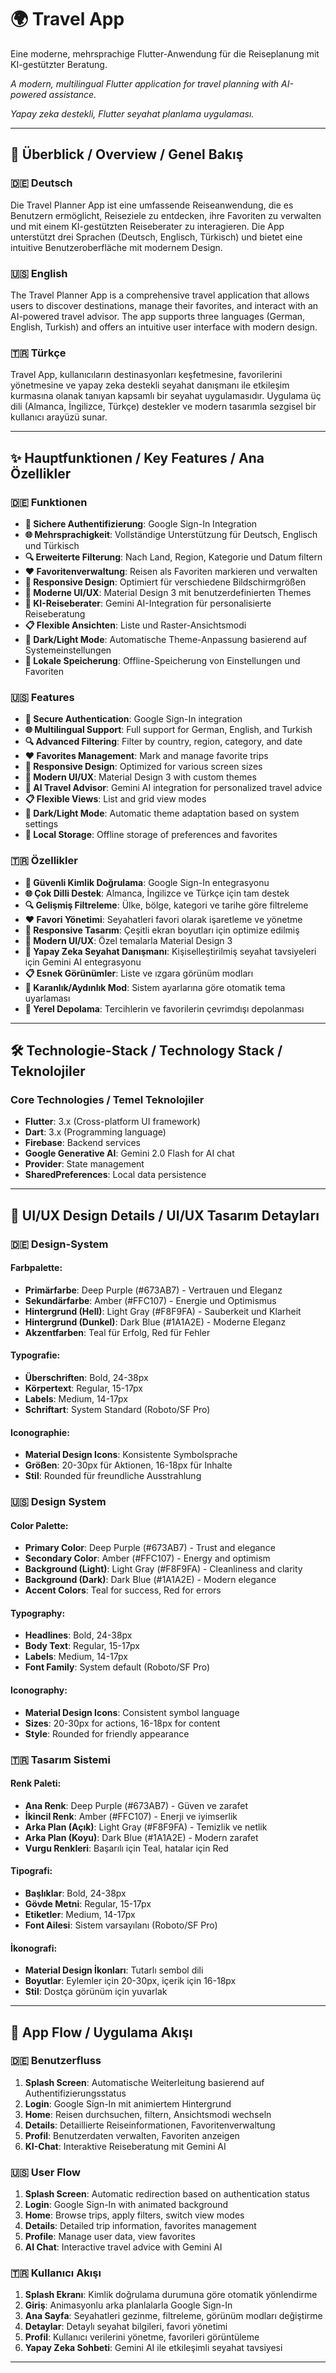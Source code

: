 # 🌍 Travel App

Eine moderne, mehrsprachige Flutter-Anwendung für die Reiseplanung mit KI-gestützter Beratung.

*A modern, multilingual Flutter application for travel planning with AI-powered assistance.*

*Yapay zeka destekli,  Flutter seyahat planlama uygulaması.*

---

## 📱 Überblick / Overview / Genel Bakış

### 🇩🇪 Deutsch

Die Travel Planner App ist eine umfassende Reiseanwendung, die es Benutzern ermöglicht, Reiseziele zu entdecken, ihre Favoriten zu verwalten und mit einem KI-gestützten Reiseberater zu interagieren. Die App unterstützt drei Sprachen (Deutsch, Englisch, Türkisch) und bietet eine intuitive Benutzeroberfläche mit modernem Design.

### 🇺🇸 English

The Travel Planner App is a comprehensive travel application that allows users to discover destinations, manage their favorites, and interact with an AI-powered travel advisor. The app supports three languages (German, English, Turkish) and offers an intuitive user interface with modern design.

### 🇹🇷 Türkçe

Travel  App, kullanıcıların destinasyonları keşfetmesine, favorilerini yönetmesine ve yapay zeka destekli seyahat danışmanı ile etkileşim kurmasına olanak tanıyan kapsamlı bir seyahat uygulamasıdır. Uygulama üç dili (Almanca, İngilizce, Türkçe) destekler ve modern tasarımla sezgisel bir kullanıcı arayüzü sunar.

---

## ✨ Hauptfunktionen / Key Features / Ana Özellikler

### 🇩🇪 Funktionen

- **🔐 Sichere Authentifizierung**: Google Sign-In Integration
- **🌐 Mehrsprachigkeit**: Vollständige Unterstützung für Deutsch, Englisch und Türkisch
- **🔍 Erweiterte Filterung**: Nach Land, Region, Kategorie und Datum filtern
- **❤️ Favoritenverwaltung**: Reisen als Favoriten markieren und verwalten
- **📱 Responsive Design**: Optimiert für verschiedene Bildschirmgrößen
- **🎨 Moderne UI/UX**: Material Design 3 mit benutzerdefinierten Themes
- **🤖 KI-Reiseberater**: Gemini AI-Integration für personalisierte Reiseberatung
- **📋 Flexible Ansichten**: Liste und Raster-Ansichtsmodi
- **🌙 Dark/Light Mode**: Automatische Theme-Anpassung basierend auf Systemeinstellungen
- **💾 Lokale Speicherung**: Offline-Speicherung von Einstellungen und Favoriten

### 🇺🇸 Features

- **🔐 Secure Authentication**: Google Sign-In integration
- **🌐 Multilingual Support**: Full support for German, English, and Turkish
- **🔍 Advanced Filtering**: Filter by country, region, category, and date
- **❤️ Favorites Management**: Mark and manage favorite trips
- **📱 Responsive Design**: Optimized for various screen sizes
- **🎨 Modern UI/UX**: Material Design 3 with custom themes
- **🤖 AI Travel Advisor**: Gemini AI integration for personalized travel advice
- **📋 Flexible Views**: List and grid view modes
- **🌙 Dark/Light Mode**: Automatic theme adaptation based on system settings
- **💾 Local Storage**: Offline storage of preferences and favorites

### 🇹🇷 Özellikler

- **🔐 Güvenli Kimlik Doğrulama**: Google Sign-In entegrasyonu
- **🌐 Çok Dilli Destek**: Almanca, İngilizce ve Türkçe için tam destek
- **🔍 Gelişmiş Filtreleme**: Ülke, bölge, kategori ve tarihe göre filtreleme
- **❤️ Favori Yönetimi**: Seyahatleri favori olarak işaretleme ve yönetme
- **📱 Responsive Tasarım**: Çeşitli ekran boyutları için optimize edilmiş
- **🎨 Modern UI/UX**: Özel temalarla Material Design 3
- **🤖 Yapay Zeka Seyahat Danışmanı**: Kişiselleştirilmiş seyahat tavsiyeleri için Gemini AI entegrasyonu
- **📋 Esnek Görünümler**: Liste ve ızgara görünüm modları
- **🌙 Karanlık/Aydınlık Mod**: Sistem ayarlarına göre otomatik tema uyarlaması
- **💾 Yerel Depolama**: Tercihlerin ve favorilerin çevrimdışı depolanması

---

## 🛠️ Technologie-Stack / Technology Stack / Teknolojiler

### Core Technologies / Temel Teknolojiler

- **Flutter**: 3.x (Cross-platform UI framework)
- **Dart**: 3.x (Programming language)
- **Firebase**: Backend services
- **Google Generative AI**: Gemini 2.0 Flash for AI chat
- **Provider**: State management
- **SharedPreferences**: Local data persistence

---

## 🎨 UI/UX Design Details / UI/UX Tasarım Detayları

### 🇩🇪 Design-System

#### Farbpalette:
- **Primärfarbe**: Deep Purple (#673AB7) - Vertrauen und Eleganz
- **Sekundärfarbe**: Amber (#FFC107) - Energie und Optimismus
- **Hintergrund (Hell)**: Light Gray (#F8F9FA) - Sauberkeit und Klarheit
- **Hintergrund (Dunkel)**: Dark Blue (#1A1A2E) - Moderne Eleganz
- **Akzentfarben**: Teal für Erfolg, Red für Fehler

#### Typografie:
- **Überschriften**: Bold, 24-38px
- **Körpertext**: Regular, 15-17px
- **Labels**: Medium, 14-17px
- **Schriftart**: System Standard (Roboto/SF Pro)

#### Iconographie:
- **Material Design Icons**: Konsistente Symbolsprache
- **Größen**: 20-30px für Aktionen, 16-18px für Inhalte
- **Stil**: Rounded für freundliche Ausstrahlung

### 🇺🇸 Design System

#### Color Palette:
- **Primary Color**: Deep Purple (#673AB7) - Trust and elegance
- **Secondary Color**: Amber (#FFC107) - Energy and optimism
- **Background (Light)**: Light Gray (#F8F9FA) - Cleanliness and clarity
- **Background (Dark)**: Dark Blue (#1A1A2E) - Modern elegance
- **Accent Colors**: Teal for success, Red for errors

#### Typography:
- **Headlines**: Bold, 24-38px
- **Body Text**: Regular, 15-17px
- **Labels**: Medium, 14-17px
- **Font Family**: System default (Roboto/SF Pro)

#### Iconography:
- **Material Design Icons**: Consistent symbol language
- **Sizes**: 20-30px for actions, 16-18px for content
- **Style**: Rounded for friendly appearance

### 🇹🇷 Tasarım Sistemi

#### Renk Paleti:
- **Ana Renk**: Deep Purple (#673AB7) - Güven ve zarafet
- **İkincil Renk**: Amber (#FFC107) - Enerji ve iyimserlik
- **Arka Plan (Açık)**: Light Gray (#F8F9FA) - Temizlik ve netlik
- **Arka Plan (Koyu)**: Dark Blue (#1A1A2E) - Modern zarafet
- **Vurgu Renkleri**: Başarılı için Teal, hatalar için Red

#### Tipografi:
- **Başlıklar**: Bold, 24-38px
- **Gövde Metni**: Regular, 15-17px
- **Etiketler**: Medium, 14-17px
- **Font Ailesi**: Sistem varsayılanı (Roboto/SF Pro)

#### İkonografi:
- **Material Design İkonları**: Tutarlı sembol dili
- **Boyutlar**: Eylemler için 20-30px, içerik için 16-18px
- **Stil**: Dostça görünüm için yuvarlak

---

## 📱 App Flow / Uygulama Akışı

### 🇩🇪 Benutzerfluss

1. **Splash Screen**: Automatische Weiterleitung basierend auf Authentifizierungsstatus
2. **Login**: Google Sign-In mit animiertem Hintergrund
3. **Home**: Reisen durchsuchen, filtern, Ansichtsmodi wechseln
4. **Details**: Detaillierte Reiseinformationen, Favoritenverwaltung
5. **Profil**: Benutzerdaten verwalten, Favoriten anzeigen
6. **KI-Chat**: Interaktive Reiseberatung mit Gemini AI

### 🇺🇸 User Flow

1. **Splash Screen**: Automatic redirection based on authentication status
2. **Login**: Google Sign-In with animated background
3. **Home**: Browse trips, apply filters, switch view modes
4. **Details**: Detailed trip information, favorites management
5. **Profile**: Manage user data, view favorites
6. **AI Chat**: Interactive travel advice with Gemini AI

### 🇹🇷 Kullanıcı Akışı

1. **Splash Ekranı**: Kimlik doğrulama durumuna göre otomatik yönlendirme
2. **Giriş**: Animasyonlu arka planlalarla Google Sign-In
3. **Ana Sayfa**: Seyahatleri gezinme, filtreleme, görünüm modları değiştirme
4. **Detaylar**: Detaylı seyahat bilgileri, favori yönetimi
5. **Profil**: Kullanıcı verilerini yönetme, favorileri görüntüleme
6. **Yapay Zeka Sohbeti**: Gemini AI ile etkileşimli seyahat tavsiyesi

---


